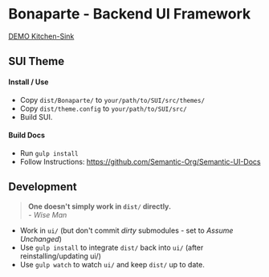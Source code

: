 # Bonaparte - Backend UI Framework

[DEMO Kitchen-Sink](https://github.dowjones.net/pages/adrianp/bonaparte/dist/examples/kitchen-sink)

## SUI Theme

#### Install / Use

- Copy `dist/Bonaparte/` to `your/path/to/SUI/src/themes/`
- Copy `dist/theme.config` to `your/path/to/SUI/src/`
- Build SUI.

#### Build Docs 

- Run `gulp install`
- Follow Instructions: https://github.com/Semantic-Org/Semantic-UI-Docs

## Development

> __One doesn't simply work in `dist/` directly.__ <br>
> _- Wise Man_

- Work in `ui/` (but don't commit _dirty_ submodules - set to _Assume Unchanged_)
- Use `gulp install` to integrate `dist/` back into `ui/` (after reinstalling/updating ui/)
- Use `gulp watch` to watch `ui/` and keep `dist/` up to date.
